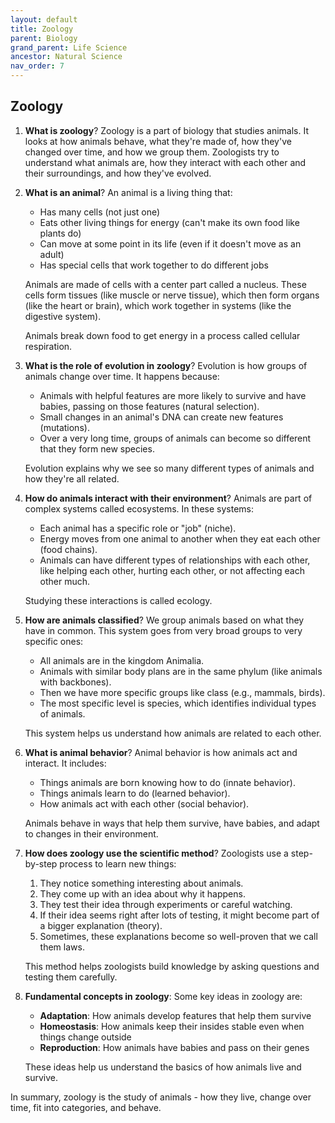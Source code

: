 ```yaml
---
layout: default
title: Zoology
parent: Biology
grand_parent: Life Science
ancestor: Natural Science
nav_order: 7
---
```


## Zoology

1. **What is zoology**? Zoology is a part of biology that studies animals. It looks at how animals behave, what they're made of, how they've changed over time, and how we group them. Zoologists try to understand what animals are, how they interact with each other and their surroundings, and how they've evolved.

2. **What is an animal**? An animal is a living thing that:
    - Has many cells (not just one)
    - Eats other living things for energy (can't make its own food like plants do)
    - Can move at some point in its life (even if it doesn't move as an adult)
    - Has special cells that work together to do different jobs

    Animals are made of cells with a center part called a nucleus. These cells form tissues (like muscle or nerve tissue), which then form organs (like the heart or brain), which work together in systems (like the digestive system).

    Animals break down food to get energy in a process called cellular respiration.

3. **What is the role of evolution in zoology**? Evolution is how groups of animals change over time. It happens because:
    - Animals with helpful features are more likely to survive and have babies, passing on those features (natural selection).
    - Small changes in an animal's DNA can create new features (mutations).
    - Over a very long time, groups of animals can become so different that they form new species.

    Evolution explains why we see so many different types of animals and how they're all related.

4. **How do animals interact with their environment**? Animals are part of complex systems called ecosystems. In these systems:
    - Each animal has a specific role or "job" (niche).
    - Energy moves from one animal to another when they eat each other (food chains).
    - Animals can have different types of relationships with each other, like helping each other, hurting each other, or not affecting each other much.

    Studying these interactions is called ecology.

5. **How are animals classified**? We group animals based on what they have in common. This system goes from very broad groups to very specific ones:
    - All animals are in the kingdom Animalia.
    - Animals with similar body plans are in the same phylum (like animals with backbones).
    - Then we have more specific groups like class (e.g., mammals, birds).
    - The most specific level is species, which identifies individual types of animals.

    This system helps us understand how animals are related to each other.

6. **What is animal behavior**? Animal behavior is how animals act and interact. It includes:
    - Things animals are born knowing how to do (innate behavior).
    - Things animals learn to do (learned behavior).
    - How animals act with each other (social behavior).

    Animals behave in ways that help them survive, have babies, and adapt to changes in their environment.

7. **How does zoology use the scientific method**? Zoologists use a step-by-step process to learn new things:
    1. They notice something interesting about animals.
    2. They come up with an idea about why it happens.
    3. They test their idea through experiments or careful watching.
    4. If their idea seems right after lots of testing, it might become part of a bigger explanation (theory).
    5. Sometimes, these explanations become so well-proven that we call them laws.

    This method helps zoologists build knowledge by asking questions and testing them carefully.

8. **Fundamental concepts in zoology**: Some key ideas in zoology are:
    - **Adaptation**: How animals develop features that help them survive
    - **Homeostasis**: How animals keep their insides stable even when things change outside
    - **Reproduction**: How animals have babies and pass on their genes

    These ideas help us understand the basics of how animals live and survive.

In summary, zoology is the study of animals - how they live, change over time, fit into categories, and behave.

